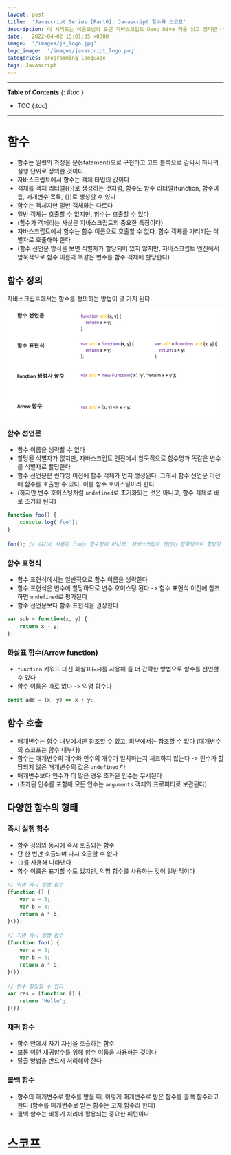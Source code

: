 ```yaml
---
layout: post
title:  'Javascript Series [Part6]: Javascript 함수와 스코프'
description: 이 시리즈는 이웅모님의 모던 자바스크립트 Deep Dive 책을 읽고 정리한 내용입니다.
date:   2022-04-02 15:01:35 +0300
image:  '/images/js_logo.jpg'
logo_image:  '/images/javascript_logo.png'
categories: programming_language
tags: Javascript
---
```

---

**Table of Contents**
{: #toc }
*  TOC
{:toc}

---

# 함수

- 함수는 일련의 과정을 문(statement)으로 구현하고 코드 블록으로 감싸서 하나의 실행 단위로 정의한 것이다.  
- 자바스크립트에서 함수는 객체 타입의 값이다
- 객체를 객체 리터럴({})로 생성하는 것처럼, 함수도 함수 리터럴(function, 함수이름, 매개변수 목록, {})로 생성할 수 있다
- 함수는 객체지만 일반 객체와는 다르다
- 일반 객체는 호출할 수 없지만, 함수는 호출할 수 있다
- (함수가 객체라는 사실은 자바스크립트의 중요한 특징이다)
- 자바스크립트에서 함수는 함수 이름으로 호출할 수 없다. 함수 객체를 가리키는 식별자로 호출해야 한다
- (함수 선언문 방식을 보면 식별자가 할당되어 있지 않지만, 자바스크립트 엔진에서 암묵적으로 함수 이름과 똑같은 변수를 함수 객체에 할당한다)

## 함수 정의

자바스크립트에서는 함수를 정의하는 방법이 몇 가지 된다.

![](/images/js_1.png)

### 함수 선언문

- 함수 이름을 생략할 수 없다
- 할당된 식별자가 없지만, 자바스크립트 엔진에서 암묵적으로 함수명과 똑같은 변수를 식별자로 할당한다
- 함수 선언문은 런타임 이전에 함수 객체가 먼저 생성된다. 그래서 함수 선언문 이전에 함수를 호출할 수 있다. 이를 함수 호이스팅이라 한다
- (하지만 변수 호이스팅처럼 `undefined`로 초기화되는 것은 아니고, 함수 객체로 바로 초기화 된다)

```js
function foo() {
    console.log('foo');
}

foo(); // 여기서 사용된 foo는 함수명이 아니라, 자바스크립트 엔진이 암묵적으로 할당한 식별자다
```

### 함수 표현식

- 함수 표현식에서는 일반적으로 함수 이름을 생략한다
- 함수 표현식은 변수에 할당하므로 변수 호이스팅 된다 -> 함수 표현식 이전에 참조하면 `undefined`로 평가된다
- 함수 선언문보다 함수 표현식을 권장한다

```js
var sub = function(x, y) {
    return x - y;
};

```

### 화살표 함수(Arrow function)

- `function` 키워드 대신 화살표(`=>`)를 사용해 좀 더 간략한 방법으로 함수를 선언할 수 있다
- 함수 이름은 따로 없다 -> 익명 함수다

```js
const add = (x, y) => x + y;
```

## 함수 호출

- 매개변수는 함수 내부에서만 참조할 수 있고, 외부에서는 참조할 수 없다 (매개변수의 스코프는 함수 내부다)
- 함수는 매개변수의 개수와 인수의 개수가 일치하는지 체크하지 않는다 -> 인수가 할당되지 않은 매개변수의 값은 `undefined` 다
- 매개변수보다 인수가 더 많은 경우 초과된 인수는 무시된다
- (초과된 인수를 포함해 모든 인수는 `arguments` 객체의 프로퍼티로 보관된다)

## 다양한 함수의 형태

### 즉시 실행 함수

- 함수 정의와 동시에 즉시 호출되는 함수
- 단 한 번만 호출되며 다시 호출할 수 없다
- `()`를 사용해 나타낸다
- 함수 이름은 표기할 수도 있지만, 익명 함수를 사용하는 것이 일반적이다

```js
// 익명 즉시 실행 함수
(function () {
    var a = 3;
    var b = 4;
    return a * b;
}());

// 기명 즉시 실행 함수
(function foo() {
    var a = 3;
    var b = 4;
    return a * b;
}());

// 변수 할당할 수 있다
var res = (function () {
    return 'Hello';
}());

```

### 재귀 함수

- 함수 안에서 자기 자신을 호출하는 함수
- 보통 이런 재귀함수를 위해 함수 이름을 사용하는 것이다
- 탈출 방법을 반드시 처리해야 한다

### 콜백 함수

- 함수의 매개변수로 함수를 받을 때, 이렇게 매개변수로 받은 함수를 콜백 함수라고 한다 (함수를 매개변수로 받는 함수는 고차 함수라 한다)
- 콜백 함수는 비동기 처리에 활용되는 중요한 패턴이다

# 스코프

